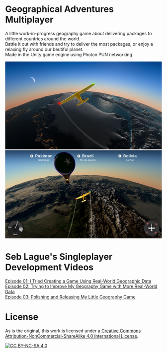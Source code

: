 # Geographical Adventures Multiplayer
A little work-in-progress geography game about delivering packages to different countries around the world. </br>
Battle it out with friends and try to deliver the most packages, or enjoy a relaxing fly around our beutiful planet. <br/>
Made in the Unity game engine using Photon PUN networking.


![Image](https://raw.githubusercontent.com/SebLague/Images/master/Geographical%20Adventures.jpg)
![Image](https://raw.githubusercontent.com/SebLague/Images/master/Geographical%20Adventures%202.jpg)
# Seb Lague's Singleplayer Development Videos
[Episode 01: I Tried Creating a Game Using Real-World Geographic Data](https://youtu.be/sLqXFF8mlEU) </br>
[Episode 02: Trying to Improve My Geography Game with More Real-World Data](https://youtu.be/UXD97l7ZT0w) </br>
[Episode 03: Polishing and Releasing My Little Geography Game](https://www.youtube.com/watch?v=pNp4ug5F6To)


# License
As is the original, this work is licensed under a
[Creative Commons Attribution-NonCommercial-ShareAlike 4.0 International License][cc-by-nc-sa].

[![CC BY-NC-SA 4.0][cc-by-nc-sa-image]][cc-by-nc-sa]

[cc-by-nc-sa]: http://creativecommons.org/licenses/by-nc-sa/4.0/
[cc-by-nc-sa-image]: https://licensebuttons.net/l/by-nc-sa/4.0/88x31.png
[cc-by-nc-sa-shield]: https://img.shields.io/badge/License-CC%20BY--NC--SA%204.0-lightgrey.svg
